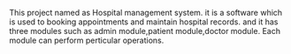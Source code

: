 This project named as Hospital management system. it is a software which is used to booking appointments and maintain hospital records. and it has three modules such as admin module,patient module,doctor module. Each module can perform perticular operations.

